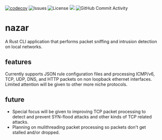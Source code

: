 [![codecov](https://codecov.io/github/fercevik729/nazar/branch/main/graph/badge.svg?token=L72BUOVDW2)](https://codecov.io/github/fercevik729/nazar)
![Issues](https://img.shields.io/github/issues/fercevik729/nazar)
![License](https://img.shields.io/github/license/fercevik729/nazar)
![](https://tokei.rs/b1/github/fercevik729/nazar?category=lines)
![GitHub Commit Activity](https://img.shields.io/github/commit-activity/m/fercevik729/nazar)
# nazar
A Rust CLI application that performs packet sniffing and intrusion detection on local networks.

## features
Currently supports JSON rule configuration files and processing ICMP/v6, TCP, UDP, DNS, and HTTP packets on non loopback ethernet interfaces. Limited attention will be given to other more niche protocols.

## future
* Special focus will be given to improving TCP packet processing to detect and prevent SYN-flood attacks and other kinds of TCP related attacks.
* Planning on mulithreading packet processing so packets don't get stalled and/or dropped.
